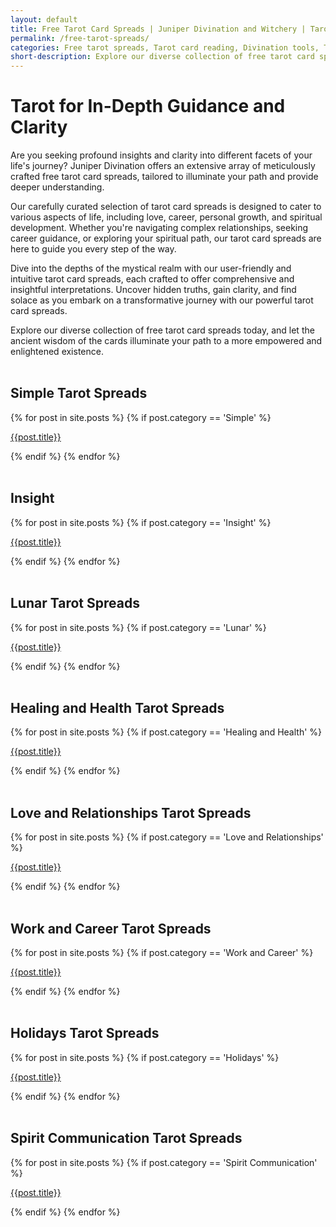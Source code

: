 ```yaml
---
layout: default
title: Free Tarot Card Spreads | Juniper Divination and Witchery | Tarot Readings | Online Tarot Card Reading
permalink: /free-tarot-spreads/
categories: Free tarot spreads, Tarot card reading, Divination tools, Tarot card interpretations, Tarot guidance, Tarot card spreads, Online tarot readings, Tarot for beginners, Daily tarot guidance, Tarot card meanings
short-description: Explore our diverse collection of free tarot card spreads, designed to provide profound insights into various aspects of your life's journey. Uncover hidden truths and gain clarity with Juniper Divination's comprehensive tarot card spreads.
---
```

# Tarot for In-Depth Guidance and Clarity
Are you seeking profound insights and clarity into different facets of your life's journey? Juniper Divination offers an extensive array of meticulously crafted free tarot card spreads, tailored to illuminate your path and provide deeper understanding.

Our carefully curated selection of tarot card spreads is designed to cater to various aspects of life, including love, career, personal growth, and spiritual development. Whether you're navigating complex relationships, seeking career guidance, or exploring your spiritual path, our tarot card spreads are here to guide you every step of the way.

Dive into the depths of the mystical realm with our user-friendly and intuitive tarot card spreads, each crafted to offer comprehensive and insightful interpretations. Uncover hidden truths, gain clarity, and find solace as you embark on a transformative journey with our powerful tarot card spreads.

Explore our diverse collection of free tarot card spreads today, and let the ancient wisdom of the cards illuminate your path to a more empowered and enlightened existence.
<br><br>
<h2>Simple Tarot Spreads</h2>
{% for post in site.posts %}
  {% if post.category == 'Simple' %} 
  <p><a href=" {{ post.url | relative_url }} ">{{post.title}} </a></p>
  {% endif %}
{% endfor %}
<br><br>

<h2> Insight</h2>
{% for post in site.posts %}
  {% if post.category == 'Insight' %} 
  <p><a href=" {{ post.url | relative_url }} ">{{post.title}} </a></p>
  {% endif %}
{% endfor %}
<br><br>

<h2> Lunar Tarot Spreads</h2>
{% for post in site.posts %}
  {% if post.category == 'Lunar' %} 
  <p><a href=" {{ post.url | relative_url }} ">{{post.title}} </a></p>
  {% endif %}
{% endfor %}
<br><br>

<h2>Healing and Health Tarot Spreads</h2>
{% for post in site.posts %}
  {% if post.category == 'Healing and Health' %} 
  <p><a href=" {{ post.url | relative_url }} ">{{post.title}} </a></p>
  {% endif %}
{% endfor %}
<br><br>

<h2>Love and Relationships Tarot Spreads</h2>
{% for post in site.posts %}
  {% if post.category == 'Love and Relationships' %} 
  <p><a href=" {{ post.url | relative_url }} ">{{post.title}} </a></p>
  {% endif %}
{% endfor %}
<br><br>

<h2>Work and Career Tarot Spreads</h2>
{% for post in site.posts %}
  {% if post.category == 'Work and Career' %} 
  <p><a href=" {{ post.url | relative_url }} ">{{post.title}} </a></p>
  {% endif %}
{% endfor %}
<br><br>

<h2>Holidays Tarot Spreads</h2>
{% for post in site.posts %}
  {% if post.category == 'Holidays' %} 
  <p><a href=" {{ post.url | relative_url }} ">{{post.title}} </a></p>
  {% endif %}
{% endfor %}
<br><br>

<h2>Spirit Communication Tarot Spreads</h2>
{% for post in site.posts %}
  {% if post.category == 'Spirit Communication' %} 
  <p><a href=" {{ post.url | relative_url }} ">{{post.title}} </a></p>
  {% endif %}
{% endfor %}
<br><br>